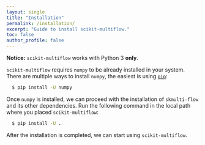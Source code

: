 ```yaml
---
layout: single
title: "Installation"
permalink: /installation/
excerpt: "Guide to install scikit-multiflow."
toc: false
author_profile: false
---
```


**Notice:** `scikit-multiflow` works with Python 3 **only**.

`scikit-multiflow` requires `numpy` to be already installed in your system.
There are multiple ways to install `numpy`, the easiest is using
[`pip`](https://pip.pypa.io/en/stable/#):

``` bash
  $ pip install -U numpy
```

Once `numpy` is installed, we can proceed with the installation of
`skmulti-flow` and its other dependencies. Run the following command in the
 local path where you placed `scikit-multiflow`:

``` bash
  $ pip install -U .
```

After the installation is completed, we can start using `scikit-multiflow`.
